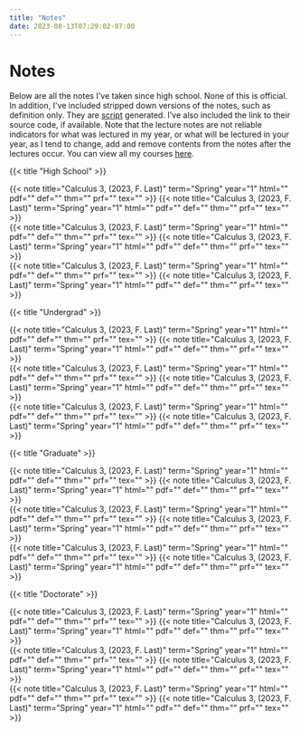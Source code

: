 ```yaml
---
title: "Notes"
date: 2023-08-13T07:29:02-07:00
---
```


# Notes

Below are all the notes I've taken since high school. None of this is official.
In addition, I've included stripped down versions of the notes, such as
definition only. They are [script]() generated. I've also included the link to
their source code, if available. Note that the lecture notes are not reliable
indicators for what was lectured in my year, or what will be lectured in your
year, as I tend to change, add and remove contents from the notes after the
lectures occur. You can view all my courses [here]().

{{< title "High School" >}}

<div class="flex justify-center flex-row gap-5 flex-wrap">
  {{< note title="Calculus 3, (2023, F. Last)" term="Spring" year="1" html="" pdf="" def="" thm="" prf="" tex="" >}}
  {{< note title="Calculus 3, (2023, F. Last)" term="Spring" year="1" html="" pdf="" def="" thm="" prf="" tex="" >}}
</div>

<div class="flex justify-center flex-row gap-5 flex-wrap">
  {{< note title="Calculus 3, (2023, F. Last)" term="Spring" year="1" html="" pdf="" def="" thm="" prf="" tex="" >}}
  {{< note title="Calculus 3, (2023, F. Last)" term="Spring" year="1" html="" pdf="" def="" thm="" prf="" tex="" >}}
</div>

<div class="flex justify-center flex-row gap-5 flex-wrap">
  {{< note title="Calculus 3, (2023, F. Last)" term="Spring" year="1" html="" pdf="" def="" thm="" prf="" tex="" >}}
  {{< note title="Calculus 3, (2023, F. Last)" term="Spring" year="1" html="" pdf="" def="" thm="" prf="" tex="" >}}
</div>

{{< title "Undergrad" >}}

<div class="flex justify-center flex-row gap-5 flex-wrap">
  {{< note title="Calculus 3, (2023, F. Last)" term="Spring" year="1" html="" pdf="" def="" thm="" prf="" tex="" >}}
  {{< note title="Calculus 3, (2023, F. Last)" term="Spring" year="1" html="" pdf="" def="" thm="" prf="" tex="" >}}
</div>

<div class="flex justify-center flex-row gap-5 flex-wrap">
  {{< note title="Calculus 3, (2023, F. Last)" term="Spring" year="1" html="" pdf="" def="" thm="" prf="" tex="" >}}
  {{< note title="Calculus 3, (2023, F. Last)" term="Spring" year="1" html="" pdf="" def="" thm="" prf="" tex="" >}}
</div>

<div class="flex justify-center flex-row gap-5 flex-wrap">
  {{< note title="Calculus 3, (2023, F. Last)" term="Spring" year="1" html="" pdf="" def="" thm="" prf="" tex="" >}}
  {{< note title="Calculus 3, (2023, F. Last)" term="Spring" year="1" html="" pdf="" def="" thm="" prf="" tex="" >}}
</div>

{{< title "Graduate" >}}

<div class="flex justify-center flex-row gap-5 flex-wrap">
  {{< note title="Calculus 3, (2023, F. Last)" term="Spring" year="1" html="" pdf="" def="" thm="" prf="" tex="" >}}
  {{< note title="Calculus 3, (2023, F. Last)" term="Spring" year="1" html="" pdf="" def="" thm="" prf="" tex="" >}}
</div>

<div class="flex justify-center flex-row gap-5 flex-wrap">
  {{< note title="Calculus 3, (2023, F. Last)" term="Spring" year="1" html="" pdf="" def="" thm="" prf="" tex="" >}}
  {{< note title="Calculus 3, (2023, F. Last)" term="Spring" year="1" html="" pdf="" def="" thm="" prf="" tex="" >}}
</div>

<div class="flex justify-center flex-row gap-5 flex-wrap">
  {{< note title="Calculus 3, (2023, F. Last)" term="Spring" year="1" html="" pdf="" def="" thm="" prf="" tex="" >}}
  {{< note title="Calculus 3, (2023, F. Last)" term="Spring" year="1" html="" pdf="" def="" thm="" prf="" tex="" >}}
</div>

{{< title "Doctorate" >}}

<div class="flex justify-center flex-row gap-5 flex-wrap">
  {{< note title="Calculus 3, (2023, F. Last)" term="Spring" year="1" html="" pdf="" def="" thm="" prf="" tex="" >}}
  {{< note title="Calculus 3, (2023, F. Last)" term="Spring" year="1" html="" pdf="" def="" thm="" prf="" tex="" >}}
</div>

<div class="flex justify-center flex-row gap-5 flex-wrap">
  {{< note title="Calculus 3, (2023, F. Last)" term="Spring" year="1" html="" pdf="" def="" thm="" prf="" tex="" >}}
  {{< note title="Calculus 3, (2023, F. Last)" term="Spring" year="1" html="" pdf="" def="" thm="" prf="" tex="" >}}
</div>

<div class="flex justify-center flex-row gap-5 flex-wrap">
  {{< note title="Calculus 3, (2023, F. Last)" term="Spring" year="1" html="" pdf="" def="" thm="" prf="" tex="" >}}
  {{< note title="Calculus 3, (2023, F. Last)" term="Spring" year="1" html="" pdf="" def="" thm="" prf="" tex="" >}}
</div>
